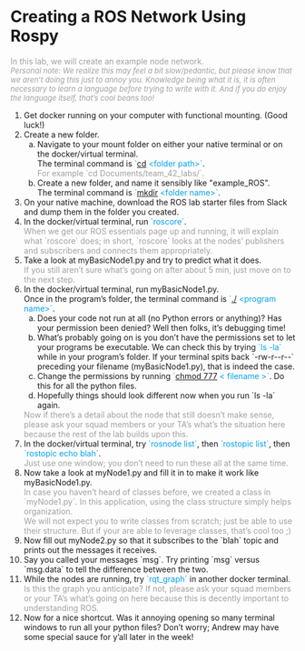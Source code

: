 # Creating a ROS Network Using Rospy
<font color=#A0A0A0> In this lab, we will create an example node network. <br> <font size=2>*Personal note: We realize this may feel a bit slow/pedantic, but please know that we aren’t doing this just to annoy you. Knowledge being what it is, it is often necessary to learn a language before trying to write with it. And if you do enjoy the language itself, that’s cool beans too!*</font></font> 
<ol type="1">

<li>Get docker running on your computer with functional mounting. (Good luck!)</li>
<li>Create a new folder.<ol type="a">
<li>Navigate to your mount folder on either your native terminal or on the docker/virtual terminal.<br>
The terminal command is <font color=#00A0F0>`<a href="#" data-toggle="tooltip" title="i.e. change directory">cd</a> &#60;folder path&#62;`</font>.<br>
<font color=#A0A0A0>For example `cd Documents/team_42_labs/`.</font></li>
<li>Create a new folder, and name it sensibly like "example_ROS".<br>
The terminal command is <font color=#00A0F0>`<a href="#" data-toggle="tooltip" title="i.e. make directory">mkdir</a> &#60;folder name&#62;`</font>.</li>
</ol></li>

<li>On your native machine, download the ROS lab starter files from Slack and dump them in the folder you created.</li>

<li>In the docker/virtual terminal, run <font color=#00A0F0>`roscore`</font>.<br>
<font color=#A0A0A0>When we get our ROS essentials page up and running, it will explain what `roscore` does; in short, `roscore` looks at the nodes’ publishers and subscribers and connects them appropriately.</font> </li>

<li>Take a look at myBasicNode1.py and try to predict what it does.<br>
<font color=#A0A0A0>If you still aren’t sure what’s going on after about 5 min, just move on to the next step.</font></li>

<li>In the docker/virtual terminal, run myBasicNode1.py.<br>
Once in the program’s folder, the terminal command is <font color=#00A0F0>`<a href="#" data-toggle="tooltip" title="`./` refers to the current folder">./</a> &#60;program name&#62;`</font>.<br>
<ol type="a">
<li>Does your code not run at all (no Python errors or anything)? Has your permission been denied? Well then folks, it’s debugging time!</li>
<li>What’s probably going on is you don’t have the permissions set to let your programs be executable. We can check this by trying <font color=#00A0F0>`ls -la`</font> while in your program’s folder. If your terminal spits back `-rw-r--r--` preceding your filename (myBasicNode1.py), that is indeed the case.</li>
<li>Change the permissions by running <font color=#00A0F0>`<a href="#" data-toggle="tooltip" title="Note that `chmod 777` is not recommended for files containing sensitive or proprietary information because from a security standpoint, it makes those files very accessible.">chmod 777</a> &#60 filename &#62`</font>. Do this for all the python files.</li>
<li> Hopefully things should look different now when you run `ls -la` again.
</li>
</ol>
<font color=#A0A0A0>Now if there’s a detail about the node that still doesn’t make sense, please ask your squad members or your TA’s what’s the situation here because the rest of the lab builds upon this. </font></li>

<li>In the docker/virtual terminal, try <font color=#00A0F0>`rosnode list`</font>, then <font color=#00A0F0>`rostopic list`</font>, then <font color=#00A0F0>`rostopic echo blah`</font>.<br>
<font color=#A0A0A0>Just use one window; you don’t need to run these all at the same time.</font></li>

<li> Now take a look at myNode1.py and fill it in to make it work like myBasicNode1.py.<br>
<font color=#A0A0A0>In case you haven’t heard of classes before, we created a class in `myNode1.py`. In this application, using the class structure simply helps organization.<br>We will not expect you to write classes from scratch; just be able to use their structure. But if your are able to leverage classes, that’s cool too ;)</font><br>
</li>

<li> Now fill out myNode2.py so that it subscribes to the `blah` topic and prints out the messages it receives.
</li>

<li> Say you called your messages `msg`. Try printing `msg` versus `msg.data` to tell the difference between the two.
</li>

<li> While the nodes are running, try <font color=#00A0F0> `rqt_graph` </font> in another docker terminal.<br>
<font color=#A0A0A0>Is this the graph you anticipate? If not, please ask your squad members or your TA’s what’s going on here because this is decently important to understanding ROS.</font>
</li>

<li> Now for a nice shortcut. Was it annoying opening so many terminal windows to run all your python files? Don’t worry; Andrew may have some special sauce for y’all later in the week!
</li>
</ol>
